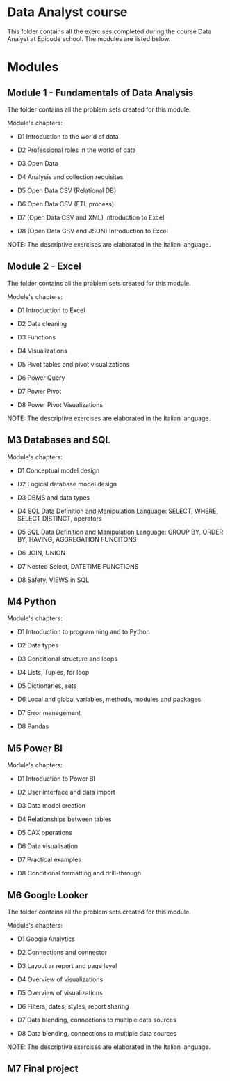 # Data Analyst course

This folder contains all the exercises completed during the course Data Analyst at Epicode school.
The modules are listed below.

# Modules

## Module 1 - Fundamentals of Data Analysis

The folder contains all the problem sets created for this module.

Module's chapters:

- D1  Introduction to the world of data

- D2  Professional roles in the world of data

- D3  Open Data

- D4  Analysis and collection requisites

- D5  Open Data CSV (Relational DB)

- D6  Open Data CSV (ETL process)

- D7  (Open Data CSV and XML) Introduction to Excel

- D8  (Open Data CSV and JSON) Introduction to Excel

NOTE: The descriptive exercises are elaborated in the Italian language.

## Module 2 - Excel

The folder contains all the problem sets created for this module.

Module's chapters:

- D1  Introduction to Excel

- D2  Data cleaning

- D3  Functions

- D4  Visualizations

- D5  Pivot tables and pivot visualizations

- D6  Power Query

- D7  Power Pivot

- D8  Power Pivot Visualizations

NOTE: The descriptive exercises are elaborated in the Italian language.

## M3 Databases and SQL

Module's chapters:

- D1  Conceptual model design 

- D2  Logical database model design

- D3  DBMS and data types

- D4  SQL Data Definition and Manipulation Language: SELECT, WHERE, SELECT DISTINCT, operators

- D5  SQL Data Definition and Manipulation Language: GROUP BY, ORDER BY, HAVING, AGGREGATION FUNCITONS

- D6  JOIN, UNION

- D7  Nested Select, DATETIME FUNCTIONS

- D8  Safety, VIEWS in SQL


## M4 Python

Module's chapters:

- D1  Introduction to programming and to Python

- D2  Data types

- D3  Conditional structure and loops

- D4  Lists, Tuples, for loop

- D5  Dictionaries, sets

- D6  Local and global variables, methods, modules and packages

- D7  Error management

- D8  Pandas

## M5 Power BI

Module's chapters:

- D1  Introduction to Power BI

- D2  User interface and data import

- D3  Data model creation

- D4  Relationships between tables

- D5  DAX operations

- D6  Data visualisation

- D7  Practical examples

- D8  Conditional formatting and drill-through

## M6 Google Looker

The folder contains all the problem sets created for this module.

Module's chapters:

- D1 Google Analytics

- D2 Connections and connector

- D3 Layout ar report and page level

- D4 Overview of visualizations

- D5 Overview of visualizations

- D6 Filters, dates, styles, report sharing

- D7 Data blending, connections to multiple data sources

- D8 Data blending, connections to multiple data sources

NOTE: The descriptive exercises are elaborated in the Italian language.

## M7 Final project
